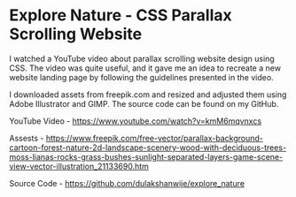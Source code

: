 # Explore Nature - CSS Parallax Scrolling Website

I watched a YouTube video about parallax scrolling website design using CSS. The video was quite useful, and it gave me an idea to recreate a new website landing page by following the guidelines presented in the video.

I downloaded assets from freepik.com and resized and adjusted them using Adobe Illustrator and GIMP. The source code can be found on my GitHub.


YouTube Video - https://www.youtube.com/watch?v=kmM6mqvnxcs 

Assests - https://www.freepik.com/free-vector/parallax-background-cartoon-forest-nature-2d-landscape-scenery-wood-with-deciduous-trees-moss-lianas-rocks-grass-bushes-sunlight-separated-layers-game-scene-view-vector-illustration_21133690.htm

Source Code - https://github.com/dulakshanwije/explore_nature
